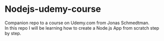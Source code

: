 # Nodejs-udemy-course

Companion repo to a course on Udemy.com from Jonas Schmedtman.<br />
In this repo I will be learning how to create a Node.js App from scratch step by step.